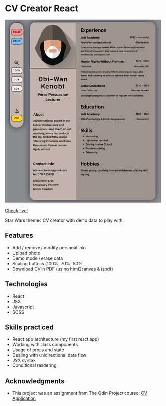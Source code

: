 # CV Creator React

![interface](./src/img/screenshot.png)

[Check live!](https://mrzadzinski.github.io/cv-creator/)

Star Wars themed CV creator with demo data to play with.

## Features
* Add / remove / modify personal info
* Upload photo
* Demo mode / erase data
* Scaling buttons (100%, 70%, 50%)
* Download CV in PDF (using html2canvas & jspdf)


## Technologies
* React
* JSX
* Javascript
* SCSS


## Skills practiced
* React app architecture (my first react app)
* Working with class components
* Usage of props and state
* Dealing with unidirectional data flow
* JSX syntax
* Conditional rendering


## Acknowledgments
* This project was an assignment from The Odin Project course: [CV Application](https://www.theodinproject.com/lessons/node-path-javascript-cv-application)
